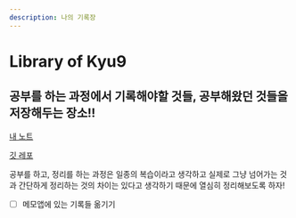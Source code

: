 ```yaml
---
description: 나의 기록장
---
```


# Library of Kyu9

## 공부를 하는 과정에서 기록해야할 것들, 공부해왔던 것들을 저장해두는 장소!!



[내 노트](https://kyudo97.gitbook.io/myrecords/)

[깃 레포 ](https://github.com/kyu9/MyBook)



공부를 하고, 정리를 하는 과정은 일종의 복습이라고 생각하고 실제로 그냥 넘어가는 것과 간단하게 정리하는 것의 차이는 있다고 생각하기 때문에 열심히 정리해보도록 하자!

* [ ] 메모앱에 있는 기록들 옮기기
